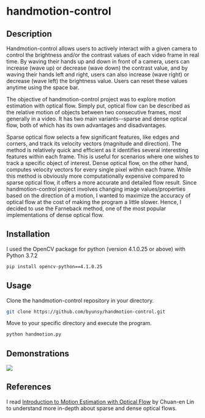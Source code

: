 # handmotion-control

## Description

Handmotion-control allows users to actively interact with a given camera to control the brightness and/or the contrast values of each video frame in real time. By waving their hands up and down in front of a camera, users can increase (wave up) or decrease (wave down) the contrast value, and by waving their hands left and right, users can also increase (wave right) or decrease (wave left) the brightness value. Users can reset these values anytime using the space bar.

The objective of handmotion-control project was to explore motion estimation with optical flow. Simply put, optical flow can be described as the relative motion of objects between two consecutive frames, most generally in a video. It has two main variants--sparse and dense optical flow, both of which has its own advantages and disadvantages.

Sparse optical flow selects a few significant features, like edges and corners, and track its velocity vectors (magnitude and direction). The method is relatively quick and efficient as it identifies several interesting features within each frame. This is useful for scenarios where one wishes to track a specific object of interest. Dense optical flow, on the other hand, computes velocity vectors for every single pixel within each frame. While this method is obviously more computationally expensive compared to sparse optical flow, it offers a more accurate and detailed flow result. Since handmotion-control project involves changing image values/properties based on the direction of a motion, I wanted to maximize the accuracy of optical flow at the cost of making the program a little slower. Hence, I decided to use the Farneback method, one of the most popular implementations of dense optical flow.

## Installation

I used the OpenCV package for python (version 4.1.0.25 or above) with Python 3.7.2

```bash
pip install opencv-python==4.1.0.25
```

## Usage

Clone the handmotion-control repository in your directory.

```bash
git clone https://github.com/byunsy/handmotion-control.git
```

Move to your specific directory and execute the program.

```bash
python handmotion.py
```

## Demonstrations

![](images/handmotion-demo.gif)

## References

I read [Introduction to Motion Estimation with Optical Flow](https://nanonets.com/blog/optical-flow/) by Chuan-en Lin to understand more in-depth about sparse and dense optical flows.
